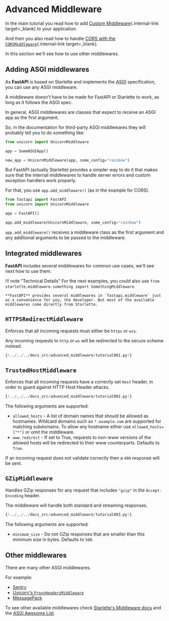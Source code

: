 # Advanced Middleware

In the main tutorial you read how to add [Custom Middleware](../tutorial/middleware.md){.internal-link target=_blank} to your application.

And then you also read how to handle [CORS with the `CORSMiddleware`](../tutorial/cors.md){.internal-link target=_blank}.

In this section we'll see how to use other middlewares.

## Adding ASGI middlewares

As **FastAPI** is based on Starlette and implements the <abbr title="Asynchronous Server Gateway Interface">ASGI</abbr> specification, you can use any ASGI middleware.

A middleware doesn't have to be made for FastAPI or Starlette to work, as long as it follows the ASGI spec.

In general, ASGI middlewares are classes that expect to receive an ASGI app as the first argument.

So, in the documentation for third-party ASGI middlewares they will probably tell you to do something like:

```Python
from unicorn import UnicornMiddleware

app = SomeASGIApp()

new_app = UnicornMiddleware(app, some_config="rainbow")
```

But FastAPI (actually Starlette) provides a simpler way to do it that makes sure that the internal middlewares to handle server errors and custom exception handlers work properly.

For that, you use `app.add_middleware()` (as in the example for CORS).

```Python
from fastapi import FastAPI
from unicorn import UnicornMiddleware

app = FastAPI()

app.add_middleware(UnicornMiddleware, some_config="rainbow")
```

`app.add_middleware()` receives a middleware class as the first argument and any additional arguments to be passed to the middleware.

## Integrated middlewares

**FastAPI** includes several middlewares for common use cases, we'll see next how to use them.

!!! note "Technical Details"
    For the next examples, you could also use `from starlette.middleware.something import SomethingMiddleware`.

    **FastAPI** provides several middlewares in `fastapi.middleware` just as a convenience for you, the developer. But most of the available middlewares come directly from Starlette.

## `HTTPSRedirectMiddleware`

Enforces that all incoming requests must either be `https` or `wss`.

Any incoming requests to `http` or `ws` will be redirected to the secure scheme instead.

```Python hl_lines="2  6"
{!../../../docs_src/advanced_middleware/tutorial001.py!}
```

## `TrustedHostMiddleware`

Enforces that all incoming requests have a correctly set `Host` header, in order to guard against HTTP Host Header attacks.

```Python hl_lines="2  6-8"
{!../../../docs_src/advanced_middleware/tutorial002.py!}
```

The following arguments are supported:

* `allowed_hosts` - A list of domain names that should be allowed as hostnames. Wildcard domains such as `*.example.com` are supported for matching subdomains. To allow any hostname either use `allowed_hosts=["*"]` or omit the middleware.
* `www_redirect` - If set to True, requests to non-www versions of the allowed hosts will be redirected to their www counterparts. Defaults to `True`.

If an incoming request does not validate correctly then a `400` response will be sent.

## `GZipMiddleware`

Handles GZip responses for any request that includes `"gzip"` in the `Accept-Encoding` header.

The middleware will handle both standard and streaming responses.

```Python hl_lines="2  6"
{!../../../docs_src/advanced_middleware/tutorial003.py!}
```

The following arguments are supported:

* `minimum_size` - Do not GZip responses that are smaller than this minimum size in bytes. Defaults to `500`.

## Other middlewares

There are many other ASGI middlewares.

For example:

* <a href="https://docs.sentry.io/platforms/python/guides/fastapi/" class="external-link" target="_blank">Sentry</a>
* <a href="https://github.com/encode/uvicorn/blob/master/uvicorn/middleware/proxy_headers.py" class="external-link" target="_blank">Uvicorn's `ProxyHeadersMiddleware`</a>
* <a href="https://github.com/florimondmanca/msgpack-asgi" class="external-link" target="_blank">MessagePack</a>

To see other available middlewares check <a href="https://www.starlette.io/middleware/" class="external-link" target="_blank">Starlette's Middleware docs</a> and the <a href="https://github.com/florimondmanca/awesome-asgi" class="external-link" target="_blank">ASGI Awesome List</a>.
